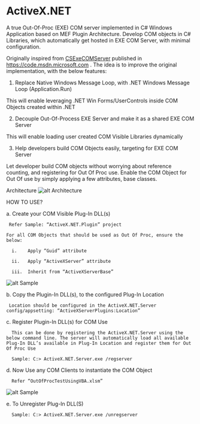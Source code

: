 # ActiveX.NET
A true Out-Of-Proc (EXE) COM server implemented in C# Windows Application based on MEF Plugin Architecture. Develop COM objects in C# Libraries, which automatically get hosted in EXE COM Server, with minimal configuration.

Originally inspired from [CSExeCOMServer](https://code.msdn.microsoft.com/windowsapps/CSExeCOMServer-3b1c1054) published in https://code.msdn.microsoft.com . The idea is to improve the original implementation, with the below features:

1. Replace Native Windows Message Loop, with .NET Windows Message Loop (Application.Run)

This will enable leveraging .NET Win Forms/UserControls inside COM Objects created within .NET 

2. Decouple Out-Of-Process EXE Server and make it as a shared EXE COM Server

This will enable loading user created COM Visible Libraries dynamically

3. Help developers build COM Objects easily, targeting for EXE COM Server

Let developer build COM objects without worrying about reference counting, and registering for Out Of Proc use. Enable the COM Object for Out Of use by simply applying a few attributes, base classes.


Architecture
![alt Architecture](https://github.com/avarghesein/ActiveX.NET/blob/master/ActiveX.NET.Architecture.jpg)


HOW TO USE?

a.	Create your COM Visible Plug-In DLL(s)

     Refer Sample: “ActiveX.NET.Plugin” project

    For all COM Objects that should be used as Out Of Proc, ensure the below:

      i.	Apply “Guid” attribute
  
      ii.	Apply “ActiveXServer” attribute
  
      iii.	Inherit from “ActiveXServerBase”

   ![alt Sample](https://github.com/avarghesein/ActiveX.NET/blob/master/COMObjectForOutOfProcSample.JPG)
  

b.	Copy the Plugin-In DLL(s), to the configured Plug-In Location

     Location should be configured in the ActiveX.NET.Server config/appsetting: “ActiveXServerPlugins:Location”
  

c.	Register Plugin-In DLL(s) for COM Use

      This can be done by registering the ActiveX.NET.Server using the below command line. The server will automatically load all available Plug-In DLL’s available in Plug-In Location and register them for Out Of Proc Use

      Sample: C:> ActiveX.NET.Server.exe /regserver
   

d.	Now Use any COM Clients to instantiate the COM Object

      Refer “OutOfProcTestUsingVBA.xlsm”
   ![alt Sample](https://github.com/avarghesein/ActiveX.NET/blob/master/TestOutOfProcComObject.JPG)
   

e.	To Unregister Plug-In DLL(S)

      Sample: C:> ActiveX.NET.Server.exe /unregserver

